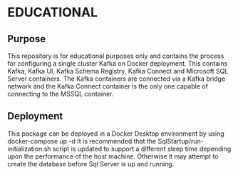 # EDUCATIONAL

## Purpose

This repository is for educational purposes only and contains the process for configuring a single cluster Kafka on Docker deployment.
This contains Kafka, Kafka UI, Kafka Schema Registry, Kafka Connect and Microsoft SQL Server containers.
The Kafka containers are connected via a Kafka bridge network and the Kafka Connect container is the only one capable of connecting to the MSSQL container.

## Deployment
This package can be deployed in a Docker Desktop environment by using docker-compose up -d
It is recommended that the SqlStartup/run-initialization.sh script is updated to support a different sleep time depending upon the performance of the host machine. Otherwise it may attempt to create the database before Sql Server is up and running.